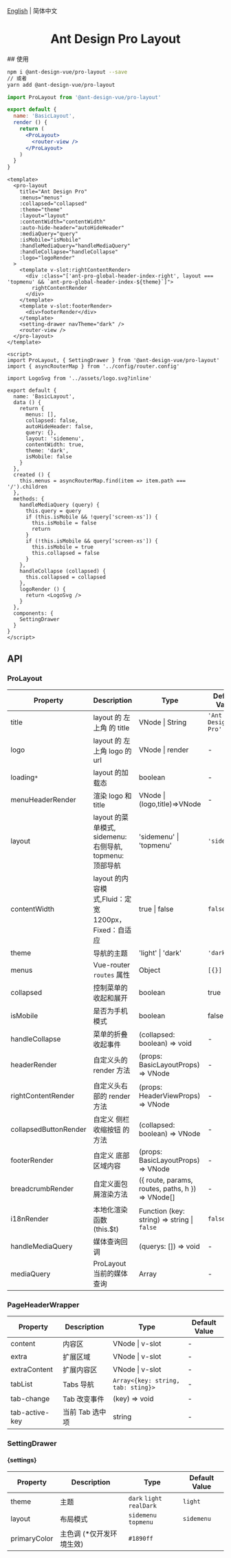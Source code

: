 [English](./README.md) | 简体中文

<h1 align="center">Ant Design Pro Layout</h1>
## 使用

```bash
npm i @ant-design-vue/pro-layout --save
// 或者
yarn add @ant-design-vue/pro-layout
```

```jsx
import ProLayout from '@ant-design-vue/pro-layout'

export default {
  name: 'BasicLayout',
  render () {
    return (
      <ProLayout>
        <router-view />
      </ProLayout>
    )
  }
}
```

```vue
<template>
  <pro-layout
    title="Ant Design Pro"
    :menus="menus"
    :collapsed="collapsed"
    :theme="theme"
    :layout="layout"
    :contentWidth="contentWidth"
    :auto-hide-header="autoHideHeader"
    :mediaQuery="query"
    :isMobile="isMobile"
    :handleMediaQuery="handleMediaQuery"
    :handleCollapse="handleCollapse"
    :logo="logoRender"
  >
    <template v-slot:rightContentRender>
      <div :class="['ant-pro-global-header-index-right', layout === 'topmenu' && `ant-pro-global-header-index-${theme}`]">
        rightContentRender
      </div>
    </template>
    <template v-slot:footerRender>
      <div>footerRender</div>
    </template>
    <setting-drawer navTheme="dark" />
    <router-view />
  </pro-layout>
</template>

<script>
import ProLayout, { SettingDrawer } from '@ant-design-vue/pro-layout'
import { asyncRouterMap } from '../config/router.config'

import LogoSvg from '../assets/logo.svg?inline'

export default {
  name: 'BasicLayout',
  data () {
    return {
      menus: [],
      collapsed: false,
      autoHideHeader: false,
      query: {},
      layout: 'sidemenu',
      contentWidth: true,
      theme: 'dark',
      isMobile: false
    }
  },
  created () {
    this.menus = asyncRouterMap.find(item => item.path === '/').children
  },
  methods: {
    handleMediaQuery (query) {
      this.query = query
      if (this.isMobile && !query['screen-xs']) {
        this.isMobile = false
        return
      }
      if (!this.isMobile && query['screen-xs']) {
        this.isMobile = true
        this.collapsed = false
      }
    },
    handleCollapse (collapsed) {
      this.collapsed = collapsed
    },
    logoRender () {
      return <LogoSvg />
    }
  },
  components: {
  	SettingDrawer
  }
}
</script>
```



## API



### ProLayout

| Property | Description | Type | Default Value |
| --- | --- | --- | --- |
| title | layout 的 左上角 的 title | VNode \| String | `'Ant Design Pro'` |
| logo | layout 的 左上角 logo 的 url | VNode \| render | - |
| loading`*` | layout 的加载态 | boolean | - |
| menuHeaderRender | 渲染 logo 和 title | VNode \| (logo,title)=>VNode | - |
| layout | layout 的菜单模式, sidemenu: 右侧导航, topmenu: 顶部导航 | 'sidemenu' \| 'topmenu' | `'sidemenu'` |
| contentWidth | layout 的内容模式,Fluid：定宽 1200px，Fixed：自适应 | true \| false | `false` |
| theme | 导航的主题 | 'light' \| 'dark' | `'dark'` |
| menus | Vue-router `routes` 属性 | Object | `[{}]` |
| collapsed | 控制菜单的收起和展开 | boolean | true |
| isMobile | 是否为手机模式 | boolean | false |
| handleCollapse | 菜单的折叠收起事件	 | (collapsed: boolean) => void | - |
| headerRender | 自定义头的 render 方法 | (props: BasicLayoutProps) => VNode | - |
| rightContentRender | 自定义头右部的 render 方法 | (props: HeaderViewProps) => VNode | - |
| collapsedButtonRender | 自定义 侧栏收缩按钮 的方法 | (collapsed: boolean) => VNode | - |
| footerRender | 自定义 底部区域内容 | (props: BasicLayoutProps) => VNode | - |
| breadcrumbRender | 自定义面包屑渲染方法 | ({ route, params, routes, paths, h }) => VNode[] | - |
| i18nRender | 本地化渲染函数 (this.$t) | Function (key: string) => string  \| `false` | `false` |
| handleMediaQuery | 媒体查询回调 | (querys: []) => void | - |
| mediaQuery            | ProLayout 当前的媒体查询                        | Array                              | -                  |



### PageHeaderWrapper

| Property | Description | Type | Default Value |
| --- | --- | --- | --- |
| content | 内容区          | VNode \| v-slot | - |
| extra | 扩展区域 | VNode \| v-slot | - |
| extraContent | 扩展内容区      | VNode \| v-slot | - |
| tabList | Tabs 导航 | `Array<{key: string, tab: sting}>` | - |
| tab-change | Tab 改变事件 | (key) => void | - |
| tab-active-key | 当前 Tab 选中项 | string | - |



### SettingDrawer

#### {settings}

| Property | Description | Type | Default Value |
| ---- | ---- | ---- | ---- |
| theme | 主题 | `dark` `light` `realDark` | `light` |
| layout | 布局模式 | `sidemenu` `topmenu` | `sidemenu` |
| primaryColor | 主色调 (*仅开发环境生效) | `#1890ff` |      |
